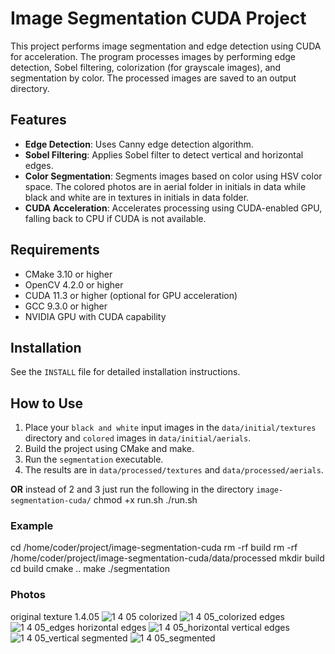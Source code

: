 # Image Segmentation CUDA Project
This project performs image segmentation and edge detection using CUDA for acceleration. The program processes images by performing edge detection, Sobel filtering, colorization (for grayscale images), and segmentation by color. The processed images are saved to an output directory.

## Features

- **Edge Detection**: Uses Canny edge detection algorithm.
- **Sobel Filtering**: Applies Sobel filter to detect vertical and horizontal edges.
- **Color Segmentation**: Segments images based on color using HSV color space. The colored photos are in aerial folder in initials in data while black and white are in textures in initials in data folder.
- **CUDA Acceleration**: Accelerates processing using CUDA-enabled GPU, falling back to CPU if CUDA is not available.

## Requirements

- CMake 3.10 or higher
- OpenCV 4.2.0 or higher
- CUDA 11.3 or higher (optional for GPU acceleration)
- GCC 9.3.0 or higher
- NVIDIA GPU with CUDA capability

## Installation

See the `INSTALL` file for detailed installation instructions.

## How to Use

1. Place your `black and white` input images in the `data/initial/textures` directory and  `colored` images in `data/initial/aerials`. 
2. Build the project using CMake and make.
3. Run the `segmentation` executable.
4. The results are in `data/processed/textures` and `data/processed/aerials`.

**OR**
instead of 2 and 3 just run the following in the directory `image-segmentation-cuda/`
chmod +x run.sh
./run.sh

### Example

cd /home/coder/project/image-segmentation-cuda
rm -rf build
rm -rf /home/coder/project/image-segmentation-cuda/data/processed
mkdir build
cd build
cmake ..
make
./segmentation

### Photos
original texture 1.4.05
![1 4 05](https://github.com/Avinash-21028/CUDA_IMAGE_SEGMENTATION_PROJECT/assets/100469984/56ccfeb4-5ad9-40a3-aa28-6b03ab6fd5c3)
colorized
![1 4 05_colorized](https://github.com/Avinash-21028/CUDA_IMAGE_SEGMENTATION_PROJECT/assets/100469984/12e9afac-55a0-445a-8e92-a6caaa6d9004)
edges
![1 4 05_edges](https://github.com/Avinash-21028/CUDA_IMAGE_SEGMENTATION_PROJECT/assets/100469984/3cc80fe7-bf2e-4aff-b304-fdfab625216d)
horizontal edges
![1 4 05_horizontal](https://github.com/Avinash-21028/CUDA_IMAGE_SEGMENTATION_PROJECT/assets/100469984/a115b91c-9e3d-4124-a086-b37761336bec)
vertical edges
![1 4 05_vertical](https://github.com/Avinash-21028/CUDA_IMAGE_SEGMENTATION_PROJECT/assets/100469984/89c52094-1ca9-4e0b-ba96-9999d98a2f87)
segmented
![1 4 05_segmented](https://github.com/Avinash-21028/CUDA_IMAGE_SEGMENTATION_PROJECT/assets/100469984/16c98dfb-d66e-4adf-b142-9feb16ba7d3c)

